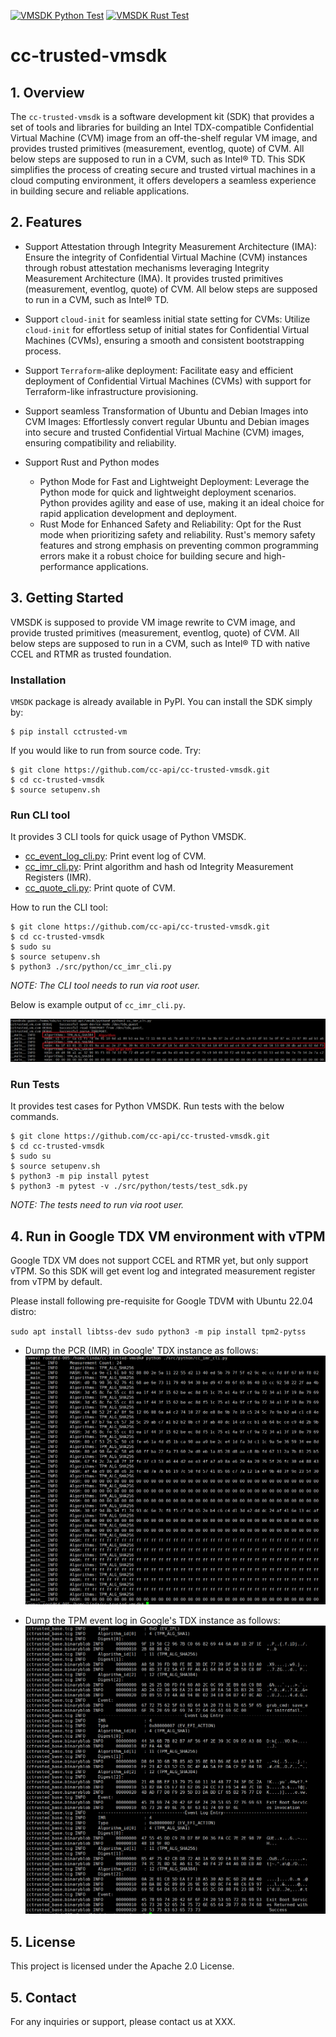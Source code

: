 [![VMSDK Python Test](https://github.com/cc-api/cc-trusted-vmsdk/actions/workflows/vmsdk-test-python.yaml/badge.svg)](https://github.com/cc-api/cc-trusted-vmsdk/actions/workflows/vmsdk-test-python.yaml)
[![VMSDK Rust Test](https://github.com/cc-api/cc-trusted-vmsdk/actions/workflows/vmsdk-test-rust.yaml/badge.svg)](https://github.com/cc-api/cc-trusted-vmsdk/actions/workflows/vmsdk-test-rust.yaml)

# cc-trusted-vmsdk


## 1. Overview

The `cc-trusted-vmsdk` is a software development kit (SDK) that provides a set of tools and libraries for building an Intel TDX-compatible Confidential Virtual Machine (CVM) image from an off-the-shelf regular VM image, and provides trusted primitives (measurement, eventlog, quote) of CVM. All below steps are supposed to run in a CVM, such as Intel® TD.
This SDK simplifies the process of creating secure and trusted virtual machines in a cloud computing environment, it offers developers a seamless experience in building secure and reliable applications.


## 2. Features

- Support Attestation through Integrity Measurement Architecture (IMA): Ensure the integrity of Confidential Virtual Machine (CVM) instances through robust attestation mechanisms leveraging Integrity Measurement Architecture (IMA). It provides trusted primitives (measurement, eventlog, quote) of CVM. All below steps are supposed to run in a CVM, such as Intel® TD.

- Support `cloud-init` for seamless initial state setting for CVMs: Utilize `cloud-init` for effortless setup of initial states for Confidential Virtual Machines (CVMs), ensuring a smooth and consistent bootstrapping process.

- Support `Terraform`-alike deployment: Facilitate easy and efficient deployment of Confidential Virtual Machines (CVMs) with support for Terraform-like infrastructure provisioning.

- Support seamless Transformation of Ubuntu and Debian Images into CVM Images: Effortlessly convert regular Ubuntu and Debian images into secure and trusted Confidential Virtual Machine (CVM) images, ensuring compatibility and reliability.

- Support Rust and Python modes
  - Python Mode for Fast and Lightweight Deployment: Leverage the Python mode for quick and lightweight deployment scenarios. Python provides agility and ease of use, making it an ideal choice for rapid application development and deployment.
  - Rust Mode for Enhanced Safety and Reliability: Opt for the Rust mode when prioritizing safety and reliability. Rust's memory safety features and strong emphasis on preventing common programming errors make it a robust choice for building secure and high-performance applications.


## 3. Getting Started

VMSDK is supposed to provide VM image rewrite to CVM image, and provide trusted primitives (measurement, eventlog, quote)
of CVM.
All below steps are supposed to run in a CVM, such as Intel® TD with native CCEL and RTMR as trusted foundation.

### Installation

`VMSDK` package is already available in PyPI. You can install the SDK simply by:

```
$ pip install cctrusted-vm
```

If you would like to run from source code. Try:

```
$ git clone https://github.com/cc-api/cc-trusted-vmsdk.git
$ cd cc-trusted-vmsdk
$ source setupenv.sh
```

### Run CLI tool

It provides 3 CLI tools for quick usage of Python VMSDK.

- [cc_event_log_cli.py](./src/python/cc_event_log_cli.py): Print event log of CVM.
- [cc_imr_cli.py](./src/python/cc_imr_cli.py): Print algorithm and hash od Integrity Measurement Registers (IMR).
- [cc_quote_cli.py](./src/python/cc_quote_cli.py): Print quote of CVM.


How to run the CLI tool:

```
$ git clone https://github.com/cc-api/cc-trusted-vmsdk.git
$ cd cc-trusted-vmsdk
$ sudo su
$ source setupenv.sh
$ python3 ./src/python/cc_imr_cli.py
```
_NOTE: The CLI tool needs to run via root user._

Below is example output of `cc_imr_cli.py`.

![](/docs/imr-cli-output.png)

### Run Tests

It provides test cases for Python VMSDK. Run tests with the below commands.

```
$ git clone https://github.com/cc-api/cc-trusted-vmsdk.git
$ cd cc-trusted-vmsdk
$ sudo su
$ source setupenv.sh
$ python3 -m pip install pytest
$ python3 -m pytest -v ./src/python/tests/test_sdk.py
```

_NOTE: The tests need to run via root user._


## 4. Run in Google TDX VM environment with vTPM

Google TDX VM does not support CCEL and RTMR yet, but only support vTPM. So this
SDK will get event log and integrated measurement register from vTPM by default.

Please install following pre-requisite for Google TDVM with Ubuntu 22.04 distro:

``
sudo apt install libtss-dev
sudo python3 -m pip install tpm2-pytss
``

- Dump the PCR (IMR) in Google' TDX instance as follows:
![](/docs/gogle_tdx_tpm_dump_imr.png)

- Dump the TPM event log in Google's TDX instance as follows:
![](/docs/gogle_tdx_tpm_dump_eventlog.png)

## 5. License
This project is licensed under the Apache 2.0 License.

## 5. Contact
For any inquiries or support, please contact us at XXX.


